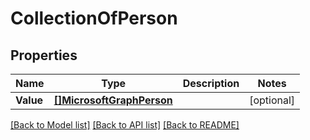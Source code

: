 # CollectionOfPerson

## Properties

Name | Type | Description | Notes
------------ | ------------- | ------------- | -------------
**Value** | [**[]MicrosoftGraphPerson**](microsoft.graph.person.md) |  | [optional] 

[[Back to Model list]](../README.md#documentation-for-models) [[Back to API list]](../README.md#documentation-for-api-endpoints) [[Back to README]](../README.md)


